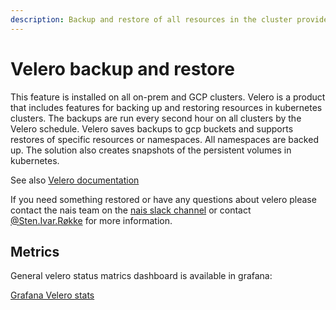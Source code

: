 ```yaml
---
description: Backup and restore of all resources in the cluster provided by Velero.
---
```


# Velero backup and restore

This feature is installed on all on-prem and GCP clusters. Velero is a product that includes features for backing up and restoring resources in kubernetes clusters. The backups are run every second hour on all clusters by the Velero schedule. Velero saves backups to gcp buckets and supports restores of specific resources or namespaces. All namespaces are backed up. The solution also creates snapshots of the persistent volumes in kubernetes.

See also [Velero documentation](https://velero.io/docs/master/how-velero-works/)

If you need something restored or have any questions about velero please contact the nais team on the [nais slack channel](https://nav-it.slack.com/messages/C5KUST8N6) or contact [@Sten.Ivar.Røkke](https://nav-it.slack.com/archives/D5KP2068Z) for more information.

## Metrics

General velero status matrics dashboard is available in grafana:

[Grafana Velero stats](https://grafana.adeo.no/d/YAniUGC/velero-stats?orgId=1&refresh=15m)

